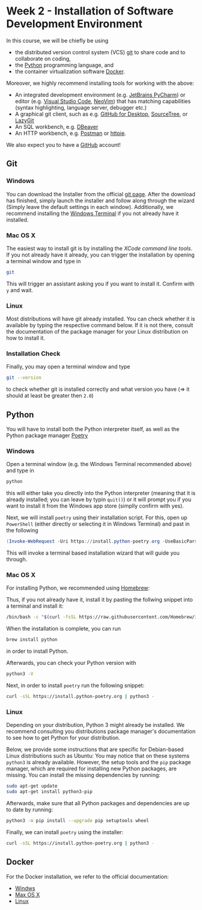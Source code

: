 # Week 2 - Installation of Software Development Environment

In this course, we will be chiefly be using 

- the distributed version control system (VCS) [git](https://git-scm.com/) to share code and to collaborate on coding, 
- the [Python](https://www.python.org/) programming language, and
- the container virtualization software [Docker](https://www.docker.com/).

Moreover, we highly recommend installing tools for working with the above:

- An integrated development environment (e.g. [JetBrains PyCharm](https://www.jetbrains.com/pycharm/)) or editor (e.g. [Visual Studio Code](https://code.visualstudio.com/), [NeoVim](https://neovim.io/)) that 
has matching capabilities (syntax highlighting, language server, debugger etc.)
- A graphical git client, such as e.g. [GitHub for Desktop](https://desktop.github.com/), [SourceTree](https://www.sourcetreeapp.com/), or [LazyGit](https://github.com/jesseduffield/lazygit) 
- An SQL workbench, e.g. [DBeaver](https://dbeaver.io/)
- An HTTP workbench, e.g. [Postman](https://www.postman.com/) or [httpie](https://httpie.io/cli).

We also expect you to have a [GitHub](https://github.com/) account!

## Git

### Windows 

You can download the Installer from the official [git page](https://git-scm.com/download/win).
After the download has finished, simply launch the installer and follow along through the wizard (Simply leave the default settings in each window).
Additionally, we recommend installing the [Windows Terminal](https://apps.microsoft.com/detail/9N0DX20HK701?hl=nb-no&gl=no) if you not already have it installed.

### Mac OS X

The easiest way to install git is by installing the _XCode command line tools_.
If you not already have it already, you can trigger the installation by opening a terminal window and type in 
```bash
git
```
This will trigger an assistant asking you if you want to install it. Confirm with `y` and wait.


### Linux

Most distributions will have git already installed. 
You can check whether it is available by typing the respective command below.
If it is not there, consult the documentation of the package manager for your Linux distribution on how to install it.


### Installation Check

Finally, you may open a terminal window and type 
```bash
git --version
```
to check whether git is installed correctly and what version you have (=> it should at least be greater then `2.0`)


## Python 

You will have to install both the Python interpreter itself, as well as the Python package manager [Poetry](https://python-poetry.org/)

### Windows

Open a terminal window (e.g. the Windows Terminal recommended above) and type in 
```bash
python
```
this will either take you directly into the Python interpreter (meaning that it is already installed; you can leave by typin `quit()`) 
or it will prompt you if you want to install it from the Windows app store (simplly confirm with yes).

Next, we will install `poetry` using their installation script.
For this, open up `PowerShell` (either directly or selecting it in Windows Terminal) and past in the following
```PowerShell
(Invoke-WebRequest -Uri https://install.python-poetry.org -UseBasicParsing).Content | python -
```
This will invoke a terminal based installation wizard that will guide you through.

### Mac OS X

For installing Python, we recommended using [Homebrew](https://brew.sh/):

Thus, if you not already have it, install it by pasting the follwing snippet into a terminal and install it:

```bash
/bin/bash -c "$(curl -fsSL https://raw.githubusercontent.com/Homebrew/install/HEAD/install.sh)"
```

When the installation is complete, you can run 
```bash
brew install python
```
in order to install Python. 

Afterwards, you can check your Python version with 
```bash
python3 -V
```

Next, in order to install `poetry` run the following snippet:
```bash
curl -sSL https://install.python-poetry.org | python3 -
```

### Linux

Depending on your distribution, Python 3 might already be installed. 
We recommend consulting you distributions package manager's documentation to see how to get Python for your distribution.

Below, we provide some instructions that are specific for Debian-based Linux distributions such as Ubuntu:
You may notice that on these systems `python3` is already available.
However, the setup tools and the `pip` package manager, which are required for installing new Python packages, are missing.
You can install the missing dependencies by running:
```bash
sudo apt-get update
sudo apt-get install python3-pip
```

Afterwards, make sure that all Python packages and dependencies are up to date by running:
```bash
python3 -m pip install --upgrade pip setuptools wheel
```

Finally, we can install `poetry` using the installer:
```bash
curl -sSL https://install.python-poetry.org | python3 -
```

## Docker

For the Docker installation, we refer to the official documentation:

- [Windws](https://docs.docker.com/desktop/install/windows-install/)
- [Max OS X](https://docs.docker.com/desktop/install/mac-install/)
- [Linux](https://docs.docker.com/desktop/install/linux-install/)